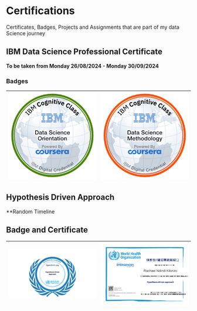 # Certifications
Certificates, Badges, Projects and Assignments that are part of my data Science journey

## IBM Data Science Professional Certificate
**To be taken from Monday 26/08/2024 - Monday 30/09/2024**
### Badges
| ![What is Data Science](https://github.com/RachaelKilonzo/Certifications/blob/main/IBM%20DATA%20SCIENCE/BADGES/ibm%20course%201%20badge.png) | ![Data Science Methodology](https://github.com/RachaelKilonzo/Certifications/blob/main/IBM%20DATA%20SCIENCE/BADGES/ibm%20course%203%20badge.png) |
|------------------------|------------------------|


## Hypothesis Driven Approach
**Random Timeline
## Badge and Certificate
| ![Badge](https://github.com/RachaelKilonzo/Certifications/blob/main/WHO/hda-problem-solving-public-health_open_badge.png) | ![Certificate](https://github.com/RachaelKilonzo/Certifications/blob/main/WHO/hda-problem-solving-public-health_RecordOfAchievement-1.png) |
|------------------------|------------------------|
